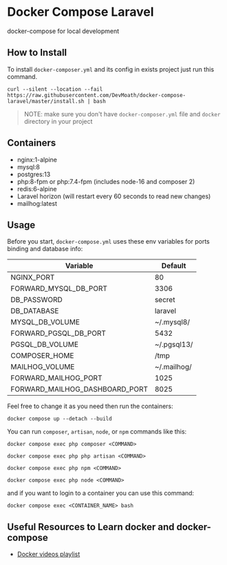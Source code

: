 # Docker Compose Laravel

docker-compose for local development

## How to Install

To install `docker-composer.yml` and its config in exists project just run this command.

```shell
curl --silent --location --fail https://raw.githubusercontent.com/DevMoath/docker-compose-laravel/master/install.sh | bash
```

> NOTE: make sure you don't have `docker-composer.yml` file and `docker` directory in your project

## Containers

* nginx:1-alpine
* mysql:8
* postgres:13
* php:8-fpm or php:7.4-fpm (includes node-16 and composer 2)
* redis:6-alpine
* Laravel horizon (will restart every 60 seconds to read new changes)
* mailhog:latest

## Usage

Before you start, `docker-compose.yml` uses these env variables for ports binding and database info:

| Variable                       | Default     |
|--------------------------------|-------------|
| NGINX_PORT                     | 80          |
| FORWARD_MYSQL_DB_PORT          | 3306        |
| DB_PASSWORD                    | secret      |
| DB_DATABASE                    | laravel     |
| MYSQL_DB_VOLUME                | ~/.mysql8/  |
| FORWARD_PGSQL_DB_PORT          | 5432        |
| PGSQL_DB_VOLUME                | ~/.pgsql13/ |
| COMPOSER_HOME                  | /tmp        |
| MAILHOG_VOLUME                 | ~/.mailhog/ |
| FORWARD_MAILHOG_PORT           | 1025        |
| FORWARD_MAILHOG_DASHBOARD_PORT | 8025        |

Feel free to change it as you need then run the containers:

```shell
docker compose up --detach --build
```

You can run `composer`, `artisan`, `node`, or `npm` commands like this:

```shell
docker compose exec php composer <COMMAND>

docker compose exec php php artisan <COMMAND>

docker compose exec php npm <COMMAND>

docker compose exec php node <COMMAND>
```

and if you want to login to a container you can use this command:

```shell
docker compose exec <CONTAINER_NAME> bash
```

## Useful Resources to Learn docker and docker-compose

* [Docker videos playlist](https://www.youtube.com/playlist?list=PLWXM1Hj1xHDZOjLQdz687d8GA8YQ7fpvX)
